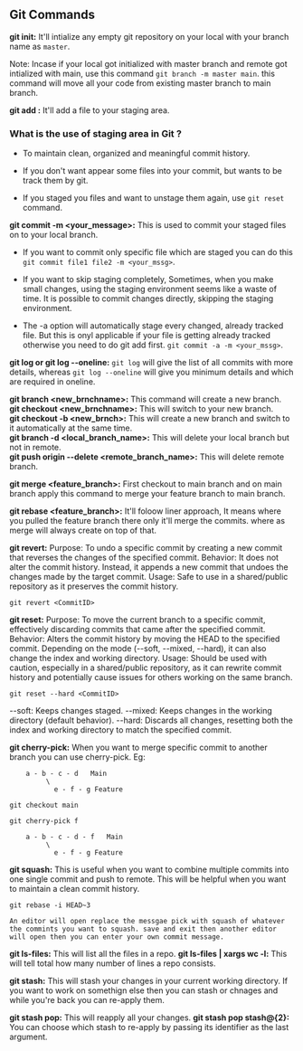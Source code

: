 ## Git Commands

**git init:** It'll intialize any empty git repository on your local with your branch name as `master`.

Note: Incase if your local got initialized with master branch and remote got intialized with main, use this command `git branch -m master main`. this command will move all your code from existing master branch to main branch.

**git add <filename>:** It'll add a file to your staging area.

### What is the use of staging area in Git ?

- To maintain clean, organized and meaningful commit history.
- If you don't want appear some files into your commit, but wants to be track them by git.

- If you staged you files and want to unstage them again, use `git reset` command.

**git commit -m <your_message>:** This is used to commit your staged files on to your local branch.

- If you want to commit only specific file which are staged you can do this `git commit file1 file2 -m <your_mssg>`.

- If you want to skip staging completely, Sometimes, when you make small changes, using the staging environment seems like a waste of time. It is possible to commit changes directly, skipping the staging environment.
- The -a option will automatically stage every changed, already tracked file. But this is onyl applicable if your file is getting already tracked otherwise you need to do git add <filename> first.
  `git commit -a -m <your_mssg>`.

**git log or git log --oneline:** `git log` will give the list of all commits with more details, whereas `git log --oneline` will give you minimum details and which are required in oneline.

**git branch <new_brnchname>:** This command will create a new branch.\
**git checkout <new_brnchname>:** This will switch to your new branch.\
**git checkout -b <new_brnch>:** This will create a new branch and switch to it automatically at the same time.\
**git branch -d <local_branch_name>:** This will delete your local branch but not in remote.\
**git push origin --delete <remote_branch_name>:** This will delete remote branch.

**git merge <feature_branch>:** First checkout to main branch and on main branch apply this command to merge your feature branch to main branch.

**git rebase <feature_branch>:** It'll foloow liner approach, It means where you pulled the feature branch there only it'll merge the commits. where as merge will always create on top of that.

**git revert:**
Purpose: To undo a specific commit by creating a new commit that reverses the changes of the specified commit.
Behavior: It does not alter the commit history. Instead, it appends a new commit that undoes the changes made by the target commit.
Usage: Safe to use in a shared/public repository as it preserves the commit history.

`git revert <CommitID>`

**git reset:**
Purpose: To move the current branch to a specific commit, effectively discarding commits that came after the specified commit.
Behavior: Alters the commit history by moving the HEAD to the specified commit. Depending on the mode (--soft, --mixed, --hard), it can also change the index and working directory.
Usage: Should be used with caution, especially in a shared/public repository, as it can rewrite commit history and potentially cause issues for others working on the same branch.

`git reset --hard <CommitID>`

--soft: Keeps changes staged.
--mixed: Keeps changes in the working directory (default behavior).
--hard: Discards all changes, resetting both the index and working directory to match the specified commit.

**git cherry-pick:** When you want to merge specific commit to another branch you can use cherry-pick.
Eg:

```
    a - b - c - d   Main
         \
           e - f - g Feature
```

```
git checkout main

git cherry-pick f
```

```
    a - b - c - d - f   Main
         \
           e - f - g Feature
```

**git squash:** This is useful when you want to combine multiple commits into one single commit and push to remote.
This will be helpful when you want to maintain a clean commit history.

```
git rebase -i HEAD~3

An editor will open replace the messgae pick with squash of whatever the commints you want to squash. save and exit then another editor will open then you can enter your own commit message.

```

**git ls-files:** This will list all the files in a repo.
**git ls-files | xargs wc -l:** This will tell total how many number of lines a repo consists.

**git stash:** This will stash your changes in your current working directory. If you want to work on somethign else then you can stash or chnages and while you're back you can re-apply them.

**git stash pop:** This will reapply all your changes.
**git stash pop stash@{2}:** You can choose which stash to re-apply by passing its identifier as the last argument.

